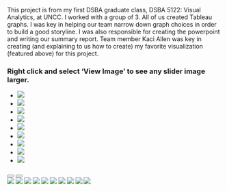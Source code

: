 This project is from my first DSBA graduate class, DSBA 5122: Visual Analytics, at UNCC. I worked with a group of 3. All of us created Tableau graphs. I was key in helping our team narrow down graph choices in order to build a good storyline. I was also responsible for creating the powerpoint and writing our summary report. Team member Kaci Allen was key in creating (and explaining to us how to create) my favorite visualization (featured above) for this project.

<h3 class="display-3">Right click and select ‘View Image’ to see any slider image larger.</h3>

 <section style="position:relative">
            <div class="blogGlide fullWidth">
    <div class="glide__track" data-glide-el="track">
        <ul class="glide__slides">
        <li class="glide__slide">
            <img src="../assets/img/theme/Final Project Presentation 5122 Ins Comp/Slide1.PNG">
        </li>
        <li class="glide__slide">
            <img src="../assets/img/theme/Final Project Presentation 5122 Ins Comp/Slide2.PNG">
        </li>
           <li class="glide__slide">
            <img src="../assets/img/theme/Final Project Presentation 5122 Ins Comp/Slide3.PNG">
        </li>
           <li class="glide__slide">
            <img src="../assets/img/theme/Final Project Presentation 5122 Ins Comp/Slide4.PNG">
        </li>
           <li class="glide__slide">
            <img src="../assets/img/theme/Final Project Presentation 5122 Ins Comp/Slide5.PNG">
        </li>
           <li class="glide__slide">
            <img src="../assets/img/theme/Final Project Presentation 5122 Ins Comp/Slide6.PNG">
         </li>
           <li class="glide__slide">
            <img src="../assets/img/theme/Final Project Presentation 5122 Ins Comp/Slide8.PNG">
        </li>
           <li class="glide__slide">
            <img src="../assets/img/theme/Final Project Presentation 5122 Ins Comp/Slide9.PNG">
        </li>
           <li class="glide__slide">
            <img src="../assets/img/theme/Final Project Presentation 5122 Ins Comp/Slide10.PNG">
        </li>
        </ul>
    </div>
    <div class="glide__arrows d-flex justify-content-center mt-2" data-glide-el="controls">
          <button class="glide__arrow text-default position-static" data-glide-dir="<"><i class="ni ni-bold-left"></i></button>
          <button class="glide__arrow text-default position-static" data-glide-dir=">"><i class="ni ni-bold-right"></i></button>
    </div>
</div>
 <img src="../assets/img/theme/Report Final Project5122_Page_01.png">
              <img src="../assets/img/theme/Report Final Project5122_Page_02.png">         
              <img src="../assets/img/theme/Report Final Project5122_Page_03.png">
              <img src="../assets/img/theme/Report Final Project5122_Page_04.png">
              <img src="../assets/img/theme/Report Final Project5122_Page_05.png">
              <img src="../assets/img/theme/Report Final Project5122_Page_06.png">
              <img src="../assets/img/theme/Report Final Project5122_Page_07.png">
              <img src="../assets/img/theme/Report Final Project5122_Page_08.png">
              <img src="../assets/img/theme/Report Final Project5122_Page_09.png">
              <img src="../assets/img/theme/Report Final Project5122_Page_10.png">
              </section>
